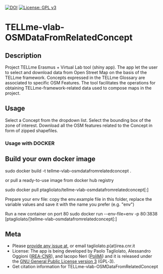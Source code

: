 [![DOI](https://zenodo.org/badge/DOI/10.5281/zenodo.3741896.svg)](https://doi.org/10.5281/zenodo.3741896)
[![License: GPL v3](https://img.shields.io/badge/License-GPL%20v3-blue.svg)](http://www.gnu.org/licenses/gpl-3.0)

TELLme-vlab-OSMDataFromRelatedConcept
=================

## Description
Project TELLme Erasmus + Virtual Lab tool (shiny app). 
The app let the user to select and download data from Open Street Map on the basis of the TELLme framework.
Concepts expressed in the TELLme Glossary are associated to specific OSM Features. 
The tool facilitates the operations for obtaining TELLme-framework-related data used to compose maps in the project. 

## Usage
Select a Concept from the dropdown list. 
Select the bounding box of the zone of interest. 
Download all the OSM features related to the Concept in form of zipped shapefiles.

### Usage with DOCKER
## Build your own docker image
sudo docker build -t tellme-vlab-osmdatafromrelatedconcept .

or pull a ready-to-use image from docker hub registry

sudo docker pull ptagliolato/tellme-vlab-osmdatafromrelatedconcept[:<version>]

Prepare your env file: copy the env.example file in this folder, replace the variable values and save it with the name you prefer (e.g. "env")

Run a new container on port 80
sudo docker run --env-file=env -p 80:3838 [ptagliolato/]tellme-vlab-osmdatafromrelatedconcept[:<version>]

## Meta
* Please [provide any issue at](https://github.com/ptagliolato/TELLme-vlab-OSMDataFromRelatedConcept/edit/master/README.md), or email tagliolato.p(at)irea.cnr.it
* License: The app is being developed by Paolo Tagliolato, Alessandro Oggioni ([IREA-CNR](http://www.irea.cnr.it)), and Iacopo Neri ([PoliMi](https://www.polimi.it/)) and it is released under the [GNU General Public License version 3](https://www.gnu.org/licenses/gpl-3.0.html) (GPL‑3).
* Get citation information for TELLme-vlab-OSMDataFromRelatedConcept
``` bibtex
```
